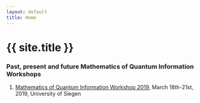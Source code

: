 ```yaml
---
layout: default
title: Home
---
```


# {{ site.title }}

### Past, present and future Mathematics of Quantum Information Workshops

<ol reversed>
<li><a href="/MoQI-2019/">Mathematics of Quantum Information Workshop 2019</a>, March 18th-21st, 2019, University of Siegen</li>
</ol>
